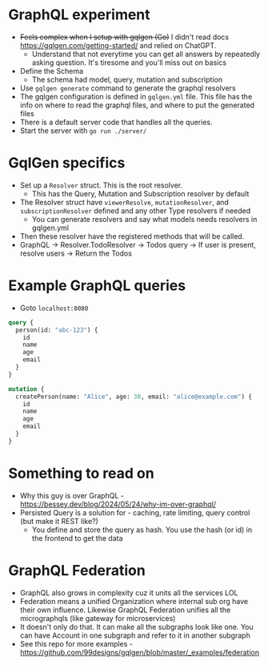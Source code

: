 # GraphQL experiment
* ~~Feels complex when I setup with gqlgen (Go)~~ I didn't read docs https://gqlgen.com/getting-started/ and relied on ChatGPT.
  * Understand that not everytime you can get all answers by repeatedly asking question. It's tiresome and you'll miss out on basics
* Define the Schema
  * The schema had model, query, mutation and subscription 
* Use `gqlgen generate` command to generate the graphql resolvers
* The gqlgen configuration is defined in `gqlgen.yml` file. This file has the info on where to read the graphql files, and where to put the generated files
* There is a default server code that handles all the queries.
* Start the server with `go run ./server/`


# GqlGen specifics
* Set up a `Resolver` struct. This is the root resolver. 
  * This has the Query, Mutation and Subscription resolver by default
* The Resolver struct have `viewerResolve`, `mutationResolver`, and `subscriptionResolver` defined and any other Type resolvers if needed
  * You can generate resolvers and say what models needs resolvers in gqlgen.yml
* Then these resolver have the registered methods that will be called.
* GraphQL -> Resolver.TodoResolver -> Todos query -> If user is present, resolve users -> Return the Todos

# Example GraphQL queries
* Goto `localhost:8080`
```graphql
query {
  person(id: "abc-123") {
    id
    name
    age
    email
  }
}

mutation {
  createPerson(name: "Alice", age: 30, email: "alice@example.com") {
    id
    name
    age
    email
  }
}
```

# Something to read on
* Why this guy is over GraphQL - https://bessey.dev/blog/2024/05/24/why-im-over-graphql/
* Persisted Query is a solution for - caching, rate limiting, query control (but make it REST like?)
  * You define and store the query as hash. You use the hash (or id) in the frontend to get the data

# GraphQL Federation
* GraphQL also grows in complexity cuz it units all the services LOL
* Federation means a unified Organization where internal sub org have their own influence. Likewise GraphQL Federation unifies all the micrographqls (like gateway for microservices)
* It doesn't only do that. It can make all the subgraphs look like one. You can have Account in one subgraph and refer to it in another subgraph
* See this repo for more examples - https://github.com/99designs/gqlgen/blob/master/_examples/federation
